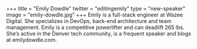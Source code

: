 +++
title = "Emily Dowdle"
twitter = "editingemily"
type = "new-speaker"
image = "emily-dowdle.jpg"
+++
Emily is a full-stack engineer at Wazee Digital. She specializes in DevOps, back-end architecture and team management. Emily is a competitive powerlifter and can deadlift 265 lbs. She’s active in the Denver tech community, is a frequent speaker and blogs at emilydowdle.com.
